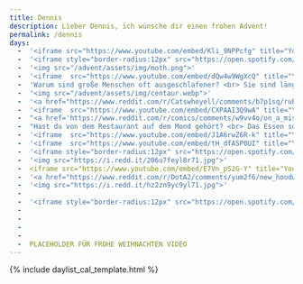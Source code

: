 ```yaml
---
title: Dennis
description: Lieber Dennis, ich wünsche dir einen frohen Advent!
permalink: /dennis
days:
  -  '<iframe src="https://www.youtube.com/embed/Kli_9NPPcfg" title="YouTube video player" frameborder="0" allow="accelerometer; clipboard-write; encrypted-media; gyroscope; picture-in-picture" allowfullscreen></iframe>'
  -  '<iframe style="border-radius:12px" src="https://open.spotify.com/embed/track/7v1XOSPvXC9Tir8xWAmHGw?utm_source=generator" width="100%" height="380" frameBorder="0" allowfullscreen="" allow="autoplay; clipboard-write; encrypted-media; fullscreen; picture-in-picture" loading="lazy"></iframe>'
  -  '<img src="/advent/assets/img/moth.png">'
  -  '<iframe  src="https://www.youtube.com/embed/dQw4w9WgXcQ" title="YouTube video player" frameborder="0" allow="accelerometer; clipboard-write; encrypted-media; gyroscope; picture-in-picture" allowfullscreen></iframe>'
  -  'Warum sind große Menschen oft ausgeschlafener? <br> Sie sind länger im Bett.'
  -  '<img src="/advent/assets/img/centaur.webp">'
  -  '<a href="https://www.reddit.com/r/Catswhoyell/comments/b7p1sq/rububububu/">Klick für Cutie (nein, weder ein Bild von dir, noch von mir :D)</a>'
  -  '<iframe  src="https://www.youtube.com/embed/CXPAAI3Q9wA" title="YouTube video player" frameborder="0" allow="accelerometer; autoplay; clipboard-write; encrypted-media; gyroscope; picture-in-picture" allowfullscreen></iframe>'
  -  "<a href='https://www.reddit.com/r/comics/comments/w9vv4o/on_a_mission_oc/'>Klick für Emotionen</a>"
  -  "Hast du von dem Restaurant auf dem Mond gehört? <br> Das Essen soll richtig gut sein aber das Restaurant hat keine Atmosphäre."
  -  '<iframe  src="https://www.youtube.com/embed/J1A6rwZ6R-k" title="YouTube video player" frameborder="0" allow="accelerometer; autoplay; clipboard-write; encrypted-media; gyroscope; picture-in-picture" allowfullscreen></iframe>'
  -  '<iframe  src="https://www.youtube.com/embed/tH_dfASP0UI" title="YouTube video player" frameborder="0" allow="accelerometer; autoplay; clipboard-write; encrypted-media; gyroscope; picture-in-picture" allowfullscreen></iframe>'
  -  '<iframe style="border-radius:12px" src="https://open.spotify.com/embed/track/5ubvP9oKmxLUVq506fgLhk?utm_source=generator" width="100%" height="380" frameBorder="0" allowfullscreen="" allow="autoplay; clipboard-write; encrypted-media; fullscreen; picture-in-picture" loading="lazy"></iframe>'
  -  '<img src="https://i.redd.it/206u7feyl8r71.jpg">'
  -  <iframe src="https://www.youtube.com/embed/E7Vn_pS2G-Y" title="YouTube video player" frameborder="0" allow="accelerometer; autoplay; clipboard-write; encrypted-media; gyroscope; picture-in-picture" allowfullscreen></iframe>
  -  '<a href="https://www.reddit.com/r/DotA2/comments/yum2f6/new_hoodwink_persona/">Another Reddit link</a>'
  -  '<img src="https://i.redd.it/hz2zn9yc9yl71.jpg">'
  - 
  -  '<iframe style="border-radius:12px" src="https://open.spotify.com/embed/track/3vkQ5DAB1qQMYO4Mr9zJN6?utm_source=generator" width="100%" height="380" frameBorder="0" allowfullscreen="" allow="autoplay; clipboard-write; encrypted-media; fullscreen; picture-in-picture" loading="lazy"></iframe>'
  -  
  -  
  - 
  - 
  -  PLACEHOLDER FÜR FROHE WEIHNACHTEN VIDEO
---
```


{% include daylist_cal_template.html %}


